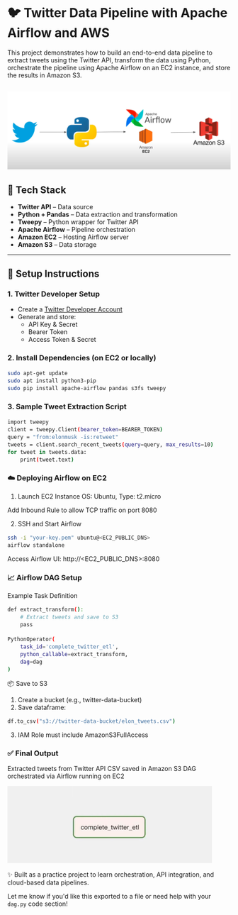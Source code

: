 # 🐦 Twitter Data Pipeline with Apache Airflow and AWS

This project demonstrates how to build an end-to-end data pipeline to extract tweets using the Twitter API, transform the data using Python, orchestrate the pipeline using Apache Airflow on an EC2 instance, and store the results in Amazon S3.

![Pipeline Diagram](images/Pipeline.png)
---

## 🚀 Tech Stack

- **Twitter API** – Data source
- **Python + Pandas** – Data extraction and transformation
- **Tweepy** – Python wrapper for Twitter API
- **Apache Airflow** – Pipeline orchestration
- **Amazon EC2** – Hosting Airflow server
- **Amazon S3** – Data storage

---

## 🔧 Setup Instructions

### 1. Twitter Developer Setup
- Create a [Twitter Developer Account](https://developer.twitter.com/en/portal/dashboard)
- Generate and store:
  - API Key & Secret
  - Bearer Token
  - Access Token & Secret

### 2. Install Dependencies (on EC2 or locally)
```bash
sudo apt-get update
sudo apt install python3-pip
sudo pip install apache-airflow pandas s3fs tweepy
```

### 3. Sample Tweet Extraction Script
```bash
import tweepy
client = tweepy.Client(bearer_token=BEARER_TOKEN)
query = "from:elonmusk -is:retweet"
tweets = client.search_recent_tweets(query=query, max_results=10)
for tweet in tweets.data:
    print(tweet.text)
```
### ☁️ Deploying Airflow on EC2
1. Launch EC2 Instance
OS: Ubuntu, Type: t2.micro

Add Inbound Rule to allow TCP traffic on port 8080

2. SSH and Start Airflow
```bash
ssh -i "your-key.pem" ubuntu@<EC2_PUBLIC_DNS>
airflow standalone
```
Access Airflow UI: http://<EC2_PUBLIC_DNS>:8080

### 📈 Airflow DAG Setup
Example Task Definition
```bash
def extract_transform():
    # Extract tweets and save to S3
    pass

PythonOperator(
    task_id='complete_twitter_etl',
    python_callable=extract_transform,
    dag=dag
)
```

📦 Save to S3
1. Create a bucket (e.g., twitter-data-bucket)
2. Save dataframe:
```bash
df.to_csv("s3://twitter-data-bucket/elon_tweets.csv")
```
3. IAM Role must include AmazonS3FullAccess

### ✅ Final Output
Extracted tweets from Twitter API
CSV saved in Amazon S3
DAG orchestrated via Airflow running on EC2

![Final DAG](images/Final_running_dag.png)

✨ Built as a practice project to learn orchestration, API integration, and cloud-based data pipelines.

Let me know if you'd like this exported to a file or need help with your `dag.py` code section!


